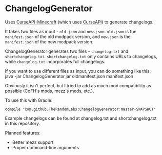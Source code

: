# ChangelogGenerator
Uses [CurseAPI-Minecraft](https://github.com/TheRandomLabs/CurseAPI-Minecraft) (which uses [CurseAPI](https://github.com/TheRandomLabs/CurseAPI)) to generate changelogs.

It takes two files as input - `old.json` and `new.json`. `old.json` is the `manifest.json` of the old modpack version, and `new.json` is the `manifest.json` of the new modpack version.

ChangelogGenerator generates two files - `changelog.txt` and `shortchangelog.txt`. `shortchangelog.txt` only contains URLs to changelogs, while `changelog.txt` incorporates full changelogs.

If you want to use different files as input, you can do something like this:
	java -jar ChangelogGenerator.jar oldmanifest.json manifest.json

Obviously it isn't perfect, but I tried to add as much mod compatibility as possible (CoFH's mods, mezz's mods, etc.).

To use this with Gradle:

	compile "com.github.TheRandomLabs:ChangelogGenerator:master-SNAPSHOT"

Example changelogs can be found at changelog.txt and shortchangelog.txt in this repository.

Planned features:
* Better mezz support
* Proper command-line arguments
